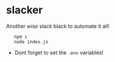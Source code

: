 # slacker

Another _wise_ slack black to automate it all!

```
   npm i
   node index.js
```

- Dont forget to set the `.env` variables!

